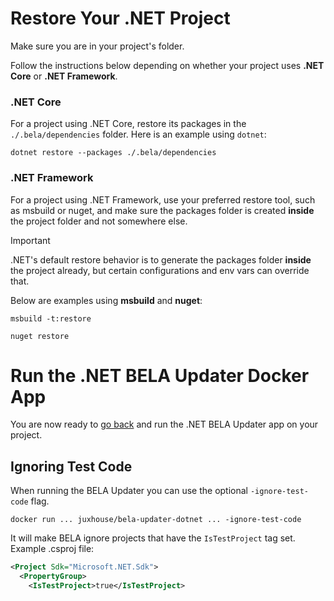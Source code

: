 # Restore Your .NET Project

Make sure you are in your project's folder.

Follow the instructions below depending on whether your project uses **.NET Core** or **.NET Framework**. 

### .NET Core
For a project using .NET Core, restore its packages in the `./.bela/dependencies` folder. Here is an example using `dotnet`:
```
dotnet restore --packages ./.bela/dependencies
```

### .NET Framework
For a project using .NET Framework, use your preferred restore tool, such as msbuild or nuget, and make sure the packages folder is created **inside** the project folder and not somewhere else.
> [!IMPORTANT]
> .NET's default restore behavior is to generate the packages folder **inside** the project already, but certain configurations and env vars can override that.

Below are examples using **msbuild** and **nuget**:
```
msbuild -t:restore
```
```
nuget restore
```

# Run the .NET BELA Updater Docker App

You are now ready to [go back](/CodeSynchronization.md) and run the .NET BELA Updater app on your project.

## Ignoring Test Code

When running the BELA Updater you can use the optional `-ignore-test-code` flag.
```
docker run ... juxhouse/bela-updater-dotnet ... -ignore-test-code
```

It will make BELA ignore projects that have the `IsTestProject` tag set. Example .csproj file:
```xml
<Project Sdk="Microsoft.NET.Sdk">
  <PropertyGroup>
    <IsTestProject>true</IsTestProject>
```


